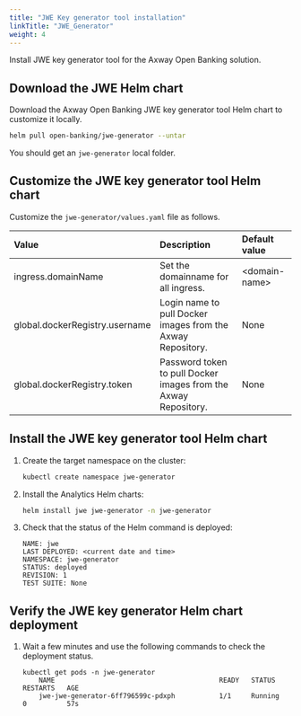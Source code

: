 ```yaml
---
title: "JWE Key generator tool installation"
linkTitle: "JWE_Generator"
weight: 4
---
```

Install JWE key generator tool for the Axway Open Banking solution.

## Download the JWE Helm chart

Download the Axway Open Banking JWE key generator tool Helm chart to customize it locally.

```bash
helm pull open-banking/jwe-generator --untar
```

You should get an `jwe-generator` local folder.

## Customize the JWE key generator tool Helm chart

Customize the `jwe-generator/values.yaml` file as follows.

| Value         | Description                           | Default value  |
|:------------- |:------------------------------------- |:-------------- |
| ingress.domainName | Set the domainname for all ingress. | \<domain-name> |
| global.dockerRegistry.username | Login name to pull Docker images from the Axway Repository. | None |
| global.dockerRegistry.token | Password token to pull Docker images from the Axway Repository. | None |

## Install the JWE key generator tool Helm chart

1. Create the target namespace on the cluster:

   ```bash
   kubectl create namespace jwe-generator
   ```

2. Install the Analytics Helm charts:

   ```bash
   helm install jwe jwe-generator -n jwe-generator
   ```

3. Check that the status of the Helm command is deployed:

   ```
   NAME: jwe
   LAST DEPLOYED: <current date and time>
   NAMESPACE: jwe-generator 
   STATUS: deployed
   REVISION: 1 
   TEST SUITE: None
   ```

## Verify the JWE key generator Helm chart deployment

1. Wait a few minutes and use the following commands to check the deployment status.

   ```
   kubectl get pods -n jwe-generator 
       NAME                                         READY   STATUS    RESTARTS   AGE
       jwe-jwe-generator-6ff796599c-pdxph           1/1     Running   0          57s
       
   ```
